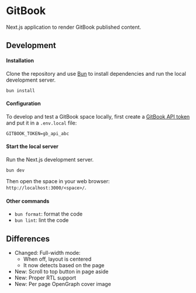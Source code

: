 # GitBook

Next.js application to render GitBook published content.

## Development

#### Installation

Clone the repository and use [Bun](https://bun.sh/) to install dependencies and run the local development server.

```
bun install
```

#### Configuration

To develop and test a GitBook space locally, first create a [GitBook API token](https://app.gitbook.com/account/developer) and put it in a `.env.local` file:

```
GITBOOK_TOKEN=gb_api_abc
```

#### Start the local server

Run the Next.js development server.

```
bun dev
```

Then open the space in your web browser: `http://localhost:3000/<space>/`.

#### Other commands

-   `bun format`: format the code
-   `bun lint`: lint the code

## Differences

-   Changed: Full-width mode:
    -   When off, layout is centered
    -   It now detects based on the page
-   New: Scroll to top button in page aside
-   New: Proper RTL support
-   New: Per page OpenGraph cover image
